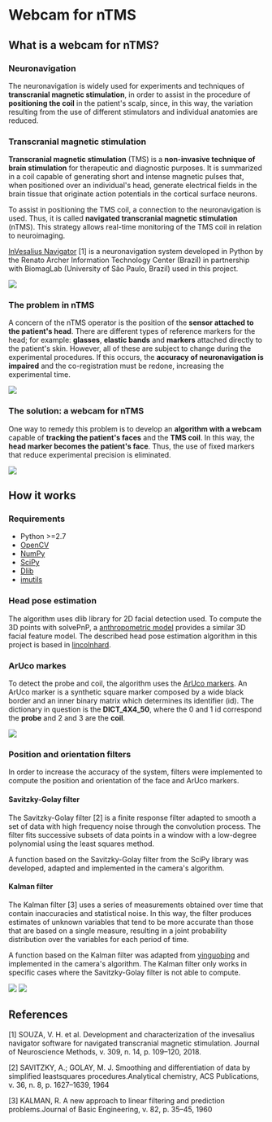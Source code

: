 # Webcam for nTMS

## What is a webcam for nTMS?
### Neuronavigation
The neuronavigation is widely used for experiments and techniques of **transcranial magnetic stimulation**, in order to assist in the procedure of **positioning the coil** in the patient's scalp, since, in this way, the variation resulting from the use of different stimulators and individual anatomies are reduced.

### Transcranial magnetic stimulation
**Transcranial magnetic stimulation** (TMS) is a **non-invasive technique of brain stimulation** for therapeutic and diagnostic purposes. It is summarized in a coil capable of generating short and intense magnetic pulses that, when positioned over an individual's head, generate electrical fields in the brain tissue that originate action potentials in the cortical surface neurons.

To assist in positioning the TMS coil, a connection to the neuronavigation is used. Thus, it is called **navigated transcranial magnetic stimulation** (nTMS). This strategy allows real-time monitoring of the TMS coil in relation to neuroimaging.

[InVesalius Navigator](https://github.com/invesalius/invesalius3) [1] is a neuronavigation system developed in Python by the Renato Archer Information Technology Center (Brazil) in partnership with BiomagLab (University of São Paulo, Brazil) used in this project.

![](/Images/invesalius.png)

### The problem in nTMS
A concern of the nTMS operator is the position of the **sensor attached to the patient's head**. There are different types of reference markers for the head; for example: **glasses**, **elastic bands** and **markers** attached directly to the patient's skin. However, all of these are subject to change during the experimental procedures. If this occurs, the **accuracy of neuronavigation is impaired** and the co-registration must be redone, increasing the experimental time.

![](/Images/marker.png)

### The solution: a webcam for nTMS
One way to remedy this problem is to develop an **algorithm with a webcam** capable of **tracking the patient's faces** and the **TMS coil**. In this way, the **head marker becomes the patient's face**. Thus, the use of fixed markers that reduce experimental precision is eliminated.

![](/Images/webcam_tms.png)

## How it works
### Requirements
- Python >=2.7
- [OpenCV](https://opencv.org/)
- [NumPy](https://numpy.org/)
- [SciPy](https://www.scipy.org/)
- [Dlib](http://dlib.net/)
- [imutils](https://github.com/jrosebr1/imutils)

### Head pose estimation
The algorithm uses dlib library for 2D facial detection used. To compute the 3D points with solvePnP, a [anthropometric model](http://aifi.isr.uc.pt/Downloads/OpenGL/glAnthropometric3DModel.cpp) provides a similar 3D facial feature model. The described head pose estimation algorithm in this project is based in [lincolnhard](https://github.com/lincolnhard/head-pose-estimation).

### ArUco markes
To detect the probe and coil, the algorithm uses the [ArUco markers](https://docs.opencv.org/trunk/d5/dae/tutorial_aruco_detection.html). An ArUco marker is a synthetic square marker composed by a wide black border and an inner binary matrix which determines its identifier (id). The dictionary in question is the **DICT_4X4_50**, where the 0 and 1 id correspond the **probe** and 2 and 3 are the **coil**.

![](/Images/coil_and_probe.png)

### Position and orientation filters
In order to increase the accuracy of the system, filters were implemented to compute the position and orientation of the face and ArUco markers.

#### Savitzky-Golay filter
The Savitzky-Golay filter [2] is a finite response filter adapted to smooth a set of data with high frequency noise through the convolution process. The filter fits successive subsets of data points in a window with a low-degree polynomial using the least squares method.

A function based on the Savitzky-Golay filter from the SciPy library was developed, adapted and implemented in the camera's algorithm.

#### Kalman filter
The Kalman filter [3] uses a series of measurements obtained over time that contain inaccuracies and statistical noise. In this way, the filter produces estimates of unknown variables that tend to be more accurate than those that are based on a single measure, resulting in a joint probability distribution over the variables for each period of time.

A function based on the Kalman filter was adapted from [yinguobing](https://github.com/yinguobing/head-pose-estimation/blob/2da5bf229fcf96d5f4fb075a345bd72ff990894f/stabilizer.py) and implemented in the camera's algorithm. The Kalman filter only works in specific cases where the Savitzky-Golay filter is not able to compute. 

![](/Images/gif_head_pose_estimation.gif)
![](/Images/gif_hpe_savitzky-golay.gif)

## References
[1] SOUZA, V. H. et al. Development and characterization of the invesalius navigator software for navigated transcranial magnetic stimulation. Journal of Neuroscience Methods, v. 309, n. 14, p. 109–120, 2018.

[2] SAVITZKY, A.; GOLAY, M. J. Smoothing and differentiation of data by simplified leastsquares procedures.Analytical chemistry, ACS Publications, v. 36, n. 8, p. 1627–1639, 1964

[3] KALMAN, R. A new approach to linear filtering and prediction problems.Journal of Basic Engineering, v. 82, p. 35–45, 1960
